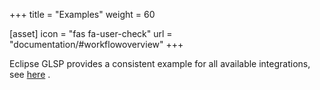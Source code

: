 +++
title = "Examples"
weight = 60

[asset]
  icon = "fas fa-user-check"
  url = "documentation/#workflowoverview"
+++

Eclipse GLSP provides a consistent example for all available integrations, see [here](documentation/#workflowoverview) .
